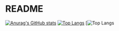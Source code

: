# README

[![Anurag's GitHub stats](https://github-readme-stats.vercel.app/api?username=qiaogun)](https://github.com/anuraghazra/github-readme-stats)
[![Top Langs](https://github-readme-stats.vercel.app/api/top-langs/?username=qiaogun&layout=compact)](https://github.com/anuraghazra/github-readme-stats)
[![Top Langs](https://github-readme-stats.vercel.app/api/top-langs/?username=qiaogun&count_private=false&layout=compact&langs_count=8&theme=tokyonight)

